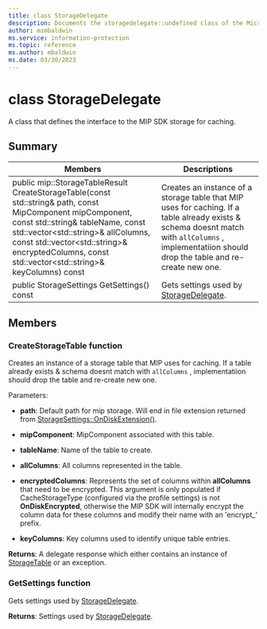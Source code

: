 ```yaml
---
title: class StorageDelegate 
description: Documents the storagedelegate::undefined class of the Microsoft Information Protection (MIP) SDK.
author: msmbaldwin
ms.service: information-protection
ms.topic: reference
ms.author: mbaldwin
ms.date: 03/30/2023
---
```


# class StorageDelegate

A class that defines the interface to the MIP SDK storage for caching.
  
## Summary

 Members                        | Descriptions                                
--------------------------------|---------------------------------------------
public mip::StorageTableResult CreateStorageTable(const std::string& path, const MipComponent mipComponent, const std::string& tableName, const std::vector&lt;std::string&gt;& allColumns, const std::vector&lt;std::string&gt;& encryptedColumns, const std::vector&lt;std::string&gt;& keyColumns) const  |  Creates an instance of a storage table that MIP uses for caching. If a table already exists & schema doesnt match with `allColumns` , implementatiion should drop the table and re-create new one.
public StorageSettings GetSettings() const  |  Gets settings used by [StorageDelegate](class_mip_storagedelegate.md).
  
## Members
  
### CreateStorageTable function
Creates an instance of a storage table that MIP uses for caching. If a table already exists & schema doesnt match with `allColumns` , implementatiion should drop the table and re-create new one.

Parameters:  
* **path**: Default path for mip storage. Will end in file extension returned from [StorageSettings::OnDiskExtension()](class_mip_storagedelegate_storagesettings.md).


* **mipComponent**: MipComponent associated with this table. 


* **tableName**: Name of the table to create. 


* **allColumns**: All columns represented in the table. 


* **encryptedColumns**: Represents the set of columns within **allColumns** that need to be encrypted. This argument is only populated if CacheStorageType (configured via the profile settings) is not **OnDiskEncrypted**, otherwise the MIP SDK will internally encrypt the column data for these columns and modify their name with an 'encrypt_' prefix. 


* **keyColumns**: Key columns used to identify unique table entries.



  
**Returns**: A delegate response which either contains an instance of [StorageTable](class_mip_storagetable.md) or an exception.
  
### GetSettings function
Gets settings used by [StorageDelegate](class_mip_storagedelegate.md).

  
**Returns**: Settings used by [StorageDelegate](class_mip_storagedelegate.md).